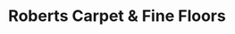 ---
title: "Roberts Carpet & Fine Floors"
url: /humble/roberts-carpet-und-fine-floors/
shop: Fußböden
---